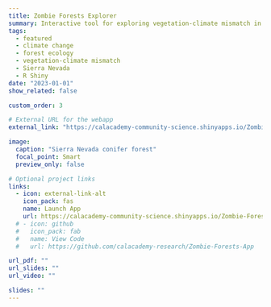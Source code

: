 ```yaml
---
title: Zombie Forests Explorer
summary: Interactive tool for exploring vegetation-climate mismatch in Sierra Nevada conifer forests.
tags:
  - featured
  - climate change
  - forest ecology
  - vegetation-climate mismatch
  - Sierra Nevada
  - R Shiny
date: "2023-01-01"
show_related: false

custom_order: 3

# External URL for the webapp
external_link: "https://calacademy-community-science.shinyapps.io/Zombie-Forests/"

image:
  caption: "Sierra Nevada conifer forest"
  focal_point: Smart
  preview_only: false

# Optional project links
links:
  - icon: external-link-alt
    icon_pack: fas
    name: Launch App
    url: https://calacademy-community-science.shinyapps.io/Zombie-Forests/
  # - icon: github
  #   icon_pack: fab
  #   name: View Code
  #   url: https://github.com/calacademy-research/Zombie-Forests-App

url_pdf: ""
url_slides: ""
url_video: ""

slides: ""
---
```

